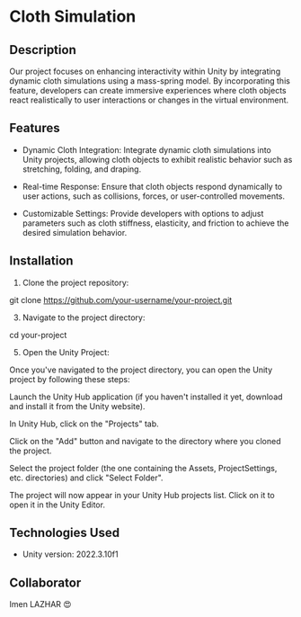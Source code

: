 # Cloth Simulation
## Description

Our project focuses on enhancing interactivity within Unity by integrating dynamic cloth simulations using a mass-spring model. 
By incorporating this feature, developers can create immersive experiences where cloth objects react realistically to user interactions or changes in the virtual environment.

## Features

* Dynamic Cloth Integration: Integrate dynamic cloth simulations into Unity projects, allowing cloth objects to exhibit realistic behavior such as stretching, folding, and draping.

* Real-time Response: Ensure that cloth objects respond dynamically to user actions, such as collisions, forces, or user-controlled movements.

* Customizable Settings: Provide developers with options to adjust parameters such as cloth stiffness, elasticity, and friction to achieve the desired simulation behavior.

## Installation

1. Clone the project repository:
   
git clone https://github.com/your-username/your-project.git

3. Navigate to the project directory:
   
cd your-project

5. Open the Unity Project:

Once you've navigated to the project directory, you can open the Unity project by following these steps:

Launch the Unity Hub application (if you haven't installed it yet, download and install it from the Unity website).

In Unity Hub, click on the "Projects" tab.

Click on the "Add" button and navigate to the directory where you cloned the project.

Select the project folder (the one containing the Assets, ProjectSettings, etc. directories) and click "Select Folder".

The project will now appear in your Unity Hub projects list. Click on it to open it in the Unity Editor.

## Technologies Used

* Unity version: 2022.3.10f1
  
## Collaborator
Imen LAZHAR 😍
